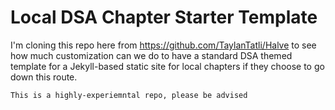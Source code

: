 # Local DSA Chapter Starter Template

I'm cloning this repo here from https://github.com/TaylanTatli/Halve to see how much customization can we do to have a standard DSA themed template for a Jekyll-based static site for local chapters if they choose to go down this route.

`This is a highly-experiemntal repo, please be advised`

